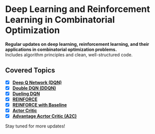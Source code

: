 # Deep Learning and Reinforcement Learning in Combinatorial Optimization

**Regular updates on deep learning, reinforcement learning, and their applications in combinatorial optimization problems.**  
Includes algorithm principles and clean, well-structured code.

## Covered Topics

- [x] **[Deep Q Network (DQN)](https://github.com/Xavier-MaYiMing/Reinforcement-learning-and-combinatorial-optimzation/blob/main/DQN.ipynb)**
- [x] **[Double DQN (DDQN)](https://github.com/Xavier-MaYiMing/Reinforcement-learning-and-combinatorial-optimzation/blob/main/DDQN.ipynb)**
- [x] **[Dueling DQN](https://github.com/Xavier-MaYiMing/Reinforcement-learning-and-combinatorial-optimzation/blob/main/Dueling%20DQN.ipynb)**
- [x] **[REINFORCE](https://github.com/Xavier-MaYiMing/Reinforcement-learning-and-combinatorial-optimzation/blob/main/REINFORCE.ipynb)**
- [x] **[REINFORCE with Baseline](https://github.com/Xavier-MaYiMing/Reinforcement-learning-and-combinatorial-optimzation/blob/main/REINFORCE_with_baseline.ipynb)**
- [x] **[Actor Critic](https://github.com/Xavier-MaYiMing/Reinforcement-learning-and-combinatorial-optimzation/blob/main/actor-critic.ipynb)**
- [x] **[Advantage Acrtor Critic (A2C)](https://github.com/Xavier-MaYiMing/Reinforcement-learning-and-combinatorial-optimzation/blob/main/A2C.ipynb)**

Stay tuned for more updates!
